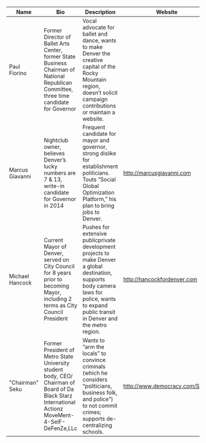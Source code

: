 |Name|Bio|Description|Website|Facebook|Photo|
|---|---|---|---|---|---|
|Paul Fiorino|Former Director of Ballet Arts Center, former State Business Chairman of National Republican Committee, three time candidate for Governor|Vocal advocate for ballet and dance, wants to make Denver the creative capital of the Rocky Mountain region, doesn’t solicit campaign contributions or maintain a website.|||![](/images/mayors/Fiorino.jpg)|
|Marcus Giavanni|Nightclub owner, believes Denver’s lucky numbers are 7 & 13, write-in candidate for Governor in 2014|Frequent candidate for mayor and governor, strong dislike for establishment politicians. Touts “Social Global Optimization Platform,” his plan to bring jobs to Denver.|http://marcusgiavanni.com|https://www.facebook.com/marcus.giavanni|![](/images/mayors/Giavanni.jpg)|
|Michael Hancock|Current Mayor of Denver, served on City Council for 8 years prior to becoming Mayor, including 2 terms as City Council President|Pushes for extensive publicprivate development projects to make Denver a global destination, supports body camera laws for police, wants to expand public transit in Denver and the metro region.|http://hancockfordenver.com|https://www.facebook.com/hancockfordenver|![](/images/mayors/Hancock.jpg)|
|"Chairman" Seku|Former President of Metro State University student body, CEO/ Chairman of Board of Da Black Starz International Actionz MoveMent-4-SelF-DeFenZe,LLc|Wants to “arm the locals” to convince criminals (which he considers “politicians, business folk, and police”) to not commit crimes; supports de-centralizing schools.|http://www.democracy.com/SEKU|https://www.facebook.com/ChairmanSeku|![](/images/mayors/Seku.jpg)|